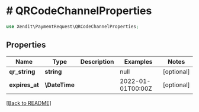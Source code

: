 # # QRCodeChannelProperties


```php
use Xendit\PaymentRequest\QRCodeChannelProperties;
```
## Properties

| Name | Type | Description | Examples | Notes |
| ------------ | ------------- | ------------- | ------------- | -------------|
| **qr_string** | **string** |  | null |  [optional] |
| **expires_at** | **\DateTime** |  | 2022-01-01T00:00Z |  [optional] |


[[Back to README]](../../README.md)

